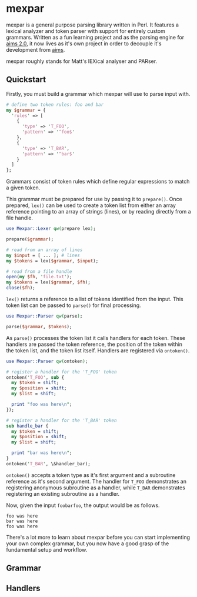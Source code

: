 mexpar
======

mexpar is a general purpose parsing library written in Perl. It features a
lexical analyzer and token parser with support for entirely custom grammars.
Written as a fun learning project and as the parsing engine for [aims 2.0][aims],
it now lives as it's own project in order to decouple it's development from
[aims][aims].

[aims]: https://bueller.ca/software/aims

mexpar roughly stands for Matt's lEXical analyser and PARser.

Quickstart
----------

Firstly, you must build a grammar which mexpar will use to parse input with.

```perl
# define two token rules: foo and bar
my $grammar = {
  'rules' => [
    {
      'type' => 'T_FOO',
      'pattern' => '^foo$'
    },
    {
      'type' => 'T_BAR',
      'pattern' => '^bar$'
    }
  ]
};
```

Grammars consist of token rules which define regular expressions to match a
given token.

This grammar must be prepared for use by passing it to `prepare()`. Once
prepared, `lex()` can be used to create a token list from either an array
reference pointing to an array of strings (lines), or by reading directly from a
file handle.

```perl
use Mexpar::Lexer qw(prepare lex);

prepare($grammar);

# read from an array of lines
my $input = [ ... ]; # lines
my $tokens = lex($grammar, $input);

# read from a file handle
open(my $fh, 'file.txt');
my $tokens = lex($grammar, $fh);
close($fh);
```

`lex()` returns a reference to a list of tokens identified from the input. This
token list can be passed to `parse()` for final processing.

```perl
use Mexpar::Parser qw(parse);

parse($grammar, $tokens);
```

As `parse()` processes the token list it calls handlers for each token. These
handlers are passed the token reference, the position of the token within the
token list, and the token list itself. Handlers are registered via `ontoken()`.

```perl
use Mexpar::Parser qw(ontoken);

# register a handler for the 'T_FOO' token
ontoken('T_FOO', sub {
  my $token = shift;
  my $position = shift;
  my $list = shift;  

  print "foo was here\n";
});

# register a handler for the 'T_BAR' token
sub handle_bar {
  my $token = shift;
  my $position = shift;
  my $list = shift;

  print "bar was here\n";
}
ontoken('T_BAR', \&handler_bar);
```

`ontoken()` accepts a token type as it's first argument and a subroutine
reference as it's second argument. The handler for `T_FOO` demonstrates an
registering anonymous subroutine as a handler, while `T_BAR` demonstrates
registering an existing subroutine as a handler.

Now, given the input `foobarfoo`, the output would be as follows.

```
foo was here
bar was here
foo was here
```

There's a lot more to learn about mexpar before you can start implementing your
own complex grammar, but you now have a good grasp of the fundamental setup and
workflow.

Grammar
-------

Handlers
--------
